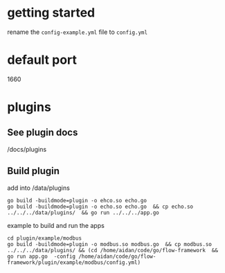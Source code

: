 
# getting started
rename the `config-example.yml` file to `config.yml`

# default port
1660

# plugins
## See plugin docs
/docs/plugins


## Build plugin
add into /data/plugins

```
go build -buildmode=plugin -o ehco.so echo.go
go build -buildmode=plugin -o echo.so echo.go  && cp echo.so  ../../../data/plugins/  && go run ../../../app.go
```

example to build and run the apps
```
cd plugin/example/modbus
go build -buildmode=plugin -o modbus.so modbus.go  && cp modbus.so  ../../../data/plugins/ && (cd /home/aidan/code/go/flow-framework  && go run app.go  -config /home/aidan/code/go/flow-framework/plugin/example/modbus/config.yml)
```
